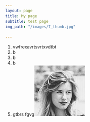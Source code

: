 ```yaml
---
layout: page
title: My page
subtitle: test page
img_path: "/images/7_thumb.jpg"

---
```

1.  vwfrexavrtsvrtxvdtbt
2. b
3. b
4. b 
5. gtbrs fgvg![](/images/review2.jpg)